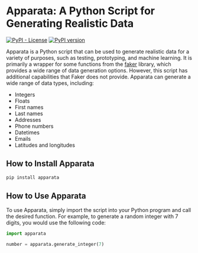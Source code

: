 # Apparata: A Python Script for Generating Realistic Data

[![PyPI - License](https://img.shields.io/pypi/l/apparata)](https://github.com/nishantgerald/apparata/blob/main/LICENSE)
[![PyPI version](https://img.shields.io/pypi/v/apparata.svg)](https://pypi.org/project/apparata/)


Apparata is a Python script that can be used to generate realistic data for a variety of purposes, such as testing, prototyping, and machine learning. It is primarily a wrapper for some functions from the [faker](https://faker.readthedocs.io/en/master/) library, which provides a wide range of data generation options. However, this script has additional capabilities that Faker does not provide. Apparata can generate a wide range of data types, including:

* Integers
* Floats
* First names
* Last names
* Addresses
* Phone numbers
* Datetimes
* Emails
* Latitudes and longitudes

## How to Install Apparata
```bash
pip install apparata
```

## How to Use Apparata

To use Apparata, simply import the script into your Python program and call the desired function. For example, to generate a random integer with 7 digits, you would use the following code:

```python
import apparata

number = apparata.generate_integer(7)
```
